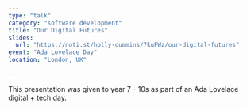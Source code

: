 ```yaml
---
type: "talk"
category: "software development"
title: "Our Digital Futures"
slides:
  url: "https://noti.st/holly-cummins/7kuFWz/our-digital-futures"
event: "Ada Lovelace Day"
location: "London, UK"

---
```

This presentation was given to year 7 - 10s as part of an Ada Lovelace digital + tech day.